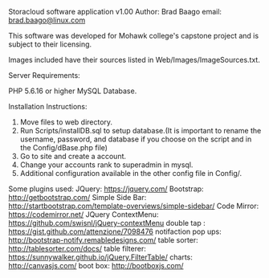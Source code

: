 Storacloud software application v1.00
Author: Brad Baago email: brad.baago@linux.com

This software was developed for Mohawk college's capstone project and is subject to their licensing.

Images included have their sources listed in Web/Images/ImageSources.txt.

Server Requirements:

PHP 5.6.16 or higher
MySQL Database.

Installation Instructions:

1. Move files to web directory.
2. Run Scripts/installDB.sql to setup database.(It is important to rename the username, password, and database if you choose on the script and in the Config/dBase.php file)
3. Go to site and create a account.
4. Change your accounts rank to superadmin in mysql.
5. Additional configuration available in the other config file in Config/.

Some plugins used:
JQuery: https://jquery.com/
Bootstrap: http://getbootstrap.com/
Simple Side Bar: http://startbootstrap.com/template-overviews/simple-sidebar/
Code Mirror: https://codemirror.net/
JQuery ContextMenu: https://github.com/swisnl/jQuery-contextMenu
double tap : https://gist.github.com/attenzione/7098476
notifaction pop ups: http://bootstrap-notify.remabledesigns.com/
table sorter: http://tablesorter.com/docs/
table filterer: https://sunnywalker.github.io/jQuery.FilterTable/
charts: http://canvasjs.com/
boot box: http://bootboxjs.com/